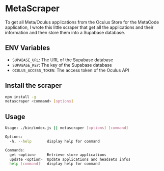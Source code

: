 # MetaScraper

To get all Meta/Oculus applications from the Oculus Store for the MetaCode application, I wrote this little scraper that get all the applications and their information and then store them into a Supabase database.

## ENV Variables

- `SUPABASE_URL`: The URL of the Supabase database
- `SUPABASE_KEY`: The key of the Supabase database
- `OCULUS_ACCESS_TOKEN`: The access token of the Oculus API

## Install the scraper

```bash
npm install -g
metascraper <command> [options]
```

## Usage

```bash
Usage: ./bin/index.js || metascraper [options] [command]

Options:
  -h, --help       display help for command

Commands:
  get <option>     Retrieve store applications
  update <option>  Update applications and headsets infos
  help [command]   display help for command
```


